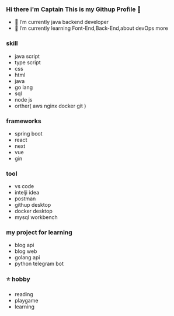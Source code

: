 ### Hi there i'm Captain This is my Githup Profile 👋

- 🔭 I’m currently java backend developer
- 🌱 I’m currently learning Font-End,Back-End,about devOps more


### skill
   - java script
   - type script
   - css
   - html
   - java
   - go lang
   - sql
   - node js
   - orther( aws nginx docker git )
      
### frameworks
   - spring boot
   - react
   - next
   - vue
   - gin

### tool
   - vs code
   - intelji idea
   - postman
   - githup desktop
   - docker desktop
   - mysql workbench 

###  my project for learning 
   - blog api
   - blog web  
   - golang api
   - python telegram bot
  
     
### ⭐ hobby
   - reading 
   - playgame
   - learning 

<!--
**captainthx/captainthx** is a ✨ _special_ ✨ repository because its `README.md` (this file) appears on your GitHub profile.

Here are some ideas to get you started:

- 🔭 I’m currently working on ...
- 🌱 I’m currently learning ...
- 👯 I’m looking to collaborate on ...
- 🤔 I’m looking for help with ...
- 💬 Ask me about ...
- 📫 How to reach me: ...
- 😄 Pronouns: ...
- ⚡ Fun fact: ...
-->
